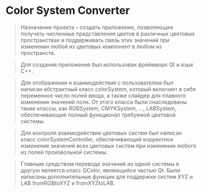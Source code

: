 # Color System Converter
>Назначение проекта – создать приложение, позволяющее получать численные представления цветов в различных цветовых пространствах и поддерживать связь этих значений при изменении любой из цветовых компонент в любом из пространств.

>Для создания приложения был использован фреймворк Qt и язык C++.

>Для отображения и взаимодействия с пользователем был написан абстрактный класс colorSystem, который включает в себя переменное число полей ввода, а также слайдер для плавного изменения значений поля. От этого класса были снаследованы такие классы, как RGBSystem, CMYKSystem, …, LABSystem, обеспечивающие полный функционал требуемой цветовой системы. 

>Для контроля взаимодействия цветовых систем был написан класс colorSystemController, обеспечивающий корректное изменение значений всех цветовых систем при изменении любого из полей произвольной системы.

>Главным средством перевода значений из одной системы в другую является класс QColor, являющийся частью Qt. Были написаны дополнительные функции для поддержки систем XYZ и LAB fromRGBtoXYZ и fromXYZtoLAB. 
